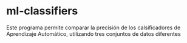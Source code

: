 # ml-classifiers
Este programa permite comparar la precisión de los calsificadores de Aprendizaje Automático, utilizando tres conjuntos de datos diferentes
